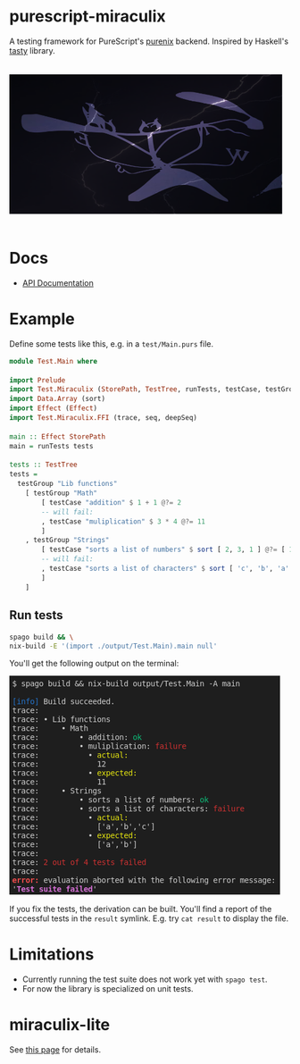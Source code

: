# purescript-miraculix

A testing framework for PureScript's [purenix](https://github.com/purenix-org/purenix) backend. Inspired by Haskell's [tasty](https://github.com/UnkindPartition/tasty) library.

<img src="assets/miraculix.svg" height="250px" style="margin-top: 20px; margin-bottom: 20px"/>

# Docs

- [API Documentation](https://thought2.github.io/purescript-miraculix/Test.Miraculix.html)

# Example

Define some tests like this, e.g. in a `test/Main.purs` file.

```haskell
module Test.Main where

import Prelude
import Test.Miraculix (StorePath, TestTree, runTests, testCase, testGroup, (@?=))
import Data.Array (sort)
import Effect (Effect)
import Test.Miraculix.FFI (trace, seq, deepSeq)

main :: Effect StorePath
main = runTests tests

tests :: TestTree
tests =
  testGroup "Lib functions"
    [ testGroup "Math"
        [ testCase "addition" $ 1 + 1 @?= 2
        -- will fail:
        , testCase "muliplication" $ 3 * 4 @?= 11
        ]
    , testGroup "Strings"
        [ testCase "sorts a list of numbers" $ sort [ 2, 3, 1 ] @?= [ 1, 2, 3 ]
        -- will fail:
        , testCase "sorts a list of characters" $ sort [ 'c', 'b', 'a' ] @?= [ 'a', 'b' ]
        ]
    ]
```

## Run tests

```bash
spago build && \
nix-build -E '(import ./output/Test.Main).main null'
```

You'll get the following output on the terminal:

<img src="assets/test-output.png" />

If you fix the tests, the derivation can be built. You'll find a report of the successful tests in the `result` symlink. E.g. try `cat result` to display the file.

# Limitations

- Currently running the test suite does not work yet with `spago test`.
- For now the library is specialized on unit tests.

# miraculix-lite

See [this page](https://github.com/thought2/purescript-miraculix/tree/miraculix-lite) for details.
